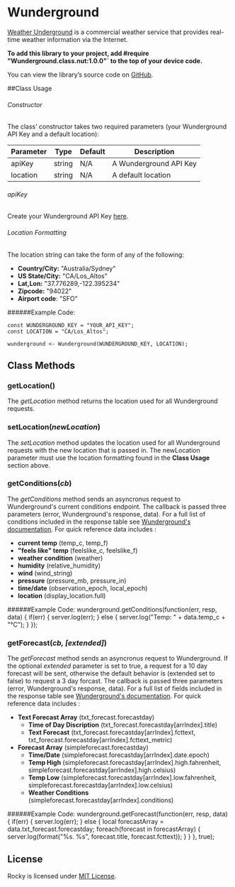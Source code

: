 # Wunderground
[Weather Underground](http://wunderground.com) is a commercial weather service that provides real-time weather information via the Internet.

**To add this library to your project, add #require "Wunderground.class.nut:1.0.0"` to the top of your device code.**

You can view the library’s source code on [GitHub](https://github.com/electricimp/Wunderground/tree/v1.0.0).


##Class Usage

###### Constructor
The class’ constructor takes two required parameters (your Wunderground API Key and a default location):


| Parameter     | Type         | Default | Description |
| ------------- | ------------ | ------- | ----------- |
| apiKey        | string       | N/A     | A Wunderground API Key |
| location      | string       | N/A     | A default location|

###### apiKey
Create your Wunderground API Key [here](http://www.wunderground.com/weather/api/).

###### Location Formatting
The location string can take the form of any of the following:

- **Country/City:** "Australia/Sydney"
- **US State/City:** "CA/Los_Altos"
- **Lat,Lon:** "37.776289,-122.395234"
- **Zipcode:** "94022"
- **Airport code**: "SFO"


######Example Code:

	const WUNDERGROUND_KEY = "YOUR_API_KEY";
	const LOCATION = "CA/Los_Altos";

	wunderground <- Wunderground(WUNDERGROUND_KEY, LOCATION);


## Class Methods

### getLocation()
The *getLocation* method returns the location used for all Wunderground requests.

### setLocation(*newLocation*)
The *setLocation* method updates the location used for all Wunderground requests with the new location that is passed in.  The newLocation parameter must use the location formatting found in the **Class Usage** section above.

### getConditions(*cb*)

The *getConditions* method sends an asyncronus request to Wunderground's current conditions endpoint.  The callback is passed three parameters (error, Wunderground's response, data).  For a full list of conditions included in the response table see [Wunderground's documentation](http://www.wunderground.com/weather/api/d/docs?d=data/conditions&MR=1).  For quick reference data includes :

- **current temp** (temp_c, temp_f)
- **"feels like" temp** (feelslike_c, feelslike_f)
- **weather condition** (weather)
- **humidity** (relative_humidity)
- **wind** (wind_string)
- **pressure** (pressure_mb, pressure_in)
- **time/date** (observation_epoch, local_epoch)
- **location** (display_location.full)


######Example Code:
	wunderground.getConditions(function(err, resp, data) {
		if(err) {
			server.log(err);
		} else {
			server.log("Temp: " + data.temp_c + "°C");
		}
	});


### getForecast(*cb, [extended]*)

The *getForecast* method sends an asyncronus request to Wunderground. If the optional *extended* parameter is set to true, a request for a 10 day forecast will be sent, otherwise the default behavior is (extended set to false) to request a 3 day forcast.  The callback is passed three parameters (error, Wunderground's response, data).  For a full list of fields included in the response table see [Wunderground's documentation](http://www.wunderground.com/weather/api/d/docs?d=data/forecast&MR=1).  For quick reference data includes :

- **Text Forecast Array** (txt_forecast.forecastday)
	- **Time of Day Discription** (txt_forecast.forecastday[arrIndex].title)
	- **Text Forecast** (txt_forecast.forecastday[arrIndex].fcttext, txt_forecast.forecastday[arrIndex].fcttext_metric)
- **Forecast Array** (simpleforecast.forecastday)
	- **Time/Date** (simpleforecast.forecastday[arrIndex].date.epoch)
	- **Temp High** (simpleforecast.forecastday[arrIndex].high.fahrenheit, simpleforecast.forecastday[arrIndex].high.celsius)
	- **Temp Low** (simpleforecast.forecastday[arrIndex].low.fahrenheit, simpleforecast.forecastday[arrIndex].low.celsius)
	- **Weather Conditions** (simpleforecast.forecastday[arrIndex].conditions)


######Example Code:
	wunderground.getForecast(function(err, resp, data) {
		if(err) {
			server.log(err);
		} else {
			local forecastArray = data.txt_forecast.forecastday;
			foreach(forecast in forecastArray) {
				server.log(format("%s. %s", forecast.title, forecast.fcttext));
			}
		}
	}, true);


## License

Rocky is licensed under [MIT License](./LICENSE).